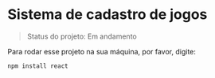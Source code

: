 <h1>Sistema de cadastro de jogos</h1>

> Status do projeto: Em andamento

Para rodar esse projeto na sua máquina, por favor, digite:

```
npm install react
```
